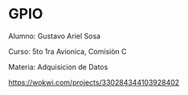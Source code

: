 # GPIO


Alumno: Gustavo Ariel Sosa

Curso: 5to 1ra Avionica, Comisiòn C

Materia: Adquisicion de Datos

https://wokwi.com/projects/330284344103928402
